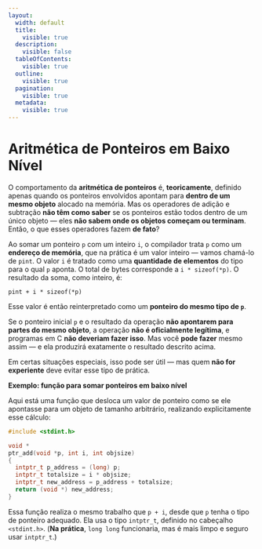 ```yaml
---
layout:
  width: default
  title:
    visible: true
  description:
    visible: false
  tableOfContents:
    visible: true
  outline:
    visible: true
  pagination:
    visible: true
  metadata:
    visible: true
---
```


# Aritmética de Ponteiros em Baixo Nível

O comportamento da **aritmética de ponteiros** é, **teoricamente**, definido apenas quando os ponteiros envolvidos apontam para **dentro de um mesmo objeto** alocado na memória. Mas os operadores de adição e subtração **não têm como saber** se os ponteiros estão todos dentro de um único objeto — eles **não sabem onde os objetos começam ou terminam**. Então, o que esses operadores fazem **de fato**?

Ao somar um ponteiro `p` com um inteiro `i`, o compilador trata `p` como um **endereço de memória**, que na prática é um valor inteiro — vamos chamá-lo de `pint`. O valor `i` é tratado como uma **quantidade de elementos** do tipo para o qual `p` aponta. O total de bytes corresponde a `i * sizeof(*p)`. O resultado da soma, como inteiro, é:

```
pint + i * sizeof(*p)
```

Esse valor é então reinterpretado como um **ponteiro do mesmo tipo de `p`**.

Se o ponteiro inicial `p` e o resultado da operação **não apontarem para partes do mesmo objeto**, a operação **não é oficialmente legítima**, e programas em C **não deveriam fazer isso**. Mas você **pode fazer** mesmo assim — e ela produzirá exatamente o resultado descrito acima.

Em certas situações especiais, isso pode ser útil — mas quem **não for experiente** deve evitar esse tipo de prática.

**Exemplo: função para somar ponteiros em baixo nível**

Aqui está uma função que desloca um valor de ponteiro como se ele apontasse para um objeto de tamanho arbitrário, realizando explicitamente esse cálculo:

```c
#include <stdint.h>

void *
ptr_add(void *p, int i, int objsize)
{
  intptr_t p_address = (long) p;
  intptr_t totalsize = i * objsize;
  intptr_t new_address = p_address + totalsize;
  return (void *) new_address;
}
```

Essa função realiza o mesmo trabalho que `p + i`, desde que `p` tenha o tipo de ponteiro adequado. Ela usa o tipo `intptr_t`, definido no cabeçalho `<stdint.h>`. (**Na prática**, `long long` funcionaria, mas é mais limpo e seguro usar `intptr_t`.)
